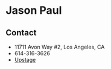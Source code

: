 # Jason Paul

## Contact

* 11711 Avon Way #2, Los Angeles, CA
* 614-316-3626
* [Upstage](jp555soul@gmail.com "Email me!")


